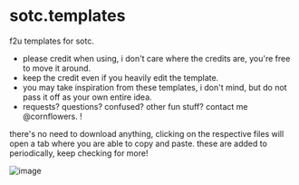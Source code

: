 # sotc.templates
f2u templates for sotc.

- please credit when using, i don't care where the credits are, you're free to move it around.
- keep the credit even if you heavily edit the template.
- you may take inspiration from these templates, i don't mind, but do not pass it off as your own entire idea.
- requests? questions? confused? other fun stuff? contact me @cornflowers. !


there's no need to download anything, clicking on the respective files will open a tab where you are able to copy and paste.
these are added to periodically, keep checking for more!

![image](https://github.com/fazcorp/sotc.templates/assets/119465467/ca6e266b-c977-444a-92cb-5f44cc7de18e)
